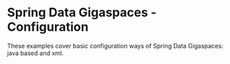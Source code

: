 Spring Data Gigaspaces - Configuration
=======
These examples cover basic configuration ways of Spring Data Gigaspaces: java based and xml.
